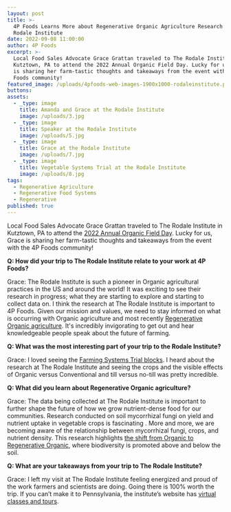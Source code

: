 ```yaml
---
layout: post
title: >-
  4P Foods Learns More about Regenerative Organic Agriculture Research at The
  Rodale Institute
date: 2022-09-08 11:00:00
author: 4P Foods
excerpt: >-
  Local Food Sales Advocate Grace Grattan traveled to The Rodale Institute in
  Kutztown, PA to attend the 2022 Annual Organic Field Day. Lucky for us, Grace
  is sharing her farm-tastic thoughts and takeaways from the event with the 4P
  Foods community!
featured_image: /uploads/4pfoods-web-images-1900x1000-rodaleinstitute.png
buttons:
assets:
  - _type: image
    title: Amanda and Grace at the Rodale Institute
    image: /uploads/3.jpg
  - _type: image
    title: Speaker at the Rodale Institute
    image: /uploads/5.jpg
  - _type: image
    title: Grace at the Rodale Institute
    image: /uploads/7.jpg
  - _type: image
    title: Vegetable Systems Trial at the Rodale Institute
    image: /uploads/8.jpg
tags:
  - Regenerative Agriculture
  - Regenerative Food Systems
  - Regenerative
published: true
---
```

<div class="editable"><p>Local Food Sales Advocate Grace Grattan traveled to The Rodale Institute in Kutztown, PA to attend the <a href="https://rodaleinstitute.org/events/2022-organic-field-day/">2022 Annual Organic Field Day</a>. Lucky for us, Grace is sharing her farm-tastic thoughts and takeaways from the event with the 4P Foods community!</p><p><strong>Q: How did your trip to The Rodale Institute relate to your work at 4P Foods?</strong></p><p>Grace: The Rodale Institute is such a pioneer in Organic agricultural practices in the US and around the world! It was exciting to see their research in progress; what they are starting to explore and starting to collect data on. I think the research at The Rodale Institute is important to 4P Foods. Given our mission and values, we need to stay informed on what is occurring with Organic agriculture and most recently <a href="https://rodaleinstitute.org/why-organic/organic-basics/regenerative-organic-agriculture/">Regenerative Organic agriculture</a>. It's incredibly invigorating to get out and hear knowledgeable people speak about the future of farming.</p><p><strong>Q: What was the most interesting part of your trip to the Rodale Institute?</strong></p><p>Grace: I loved seeing the <a href="https://rodaleinstitute.org/science/">Farming Systems Trial blocks</a>. I heard about the research at The Rodale Institute and seeing the crops and the visible effects of Organic versus Conventional and till versus no-till was pretty incredible.</p><p><strong>Q: What did you learn about Regenerative Organic agriculture?</strong></p><p>Grace: The data being collected at The Rodale Institute is important to further shape the future of how we grow nutrient-dense food for our communities. Research conducted on soil mycorrhizal fungi on yield and nutrient uptake in vegetable crops is fascinating . More and more, we are becoming aware of the relationship between mycorrhizal fungi, crops, and nutrient density. This research highlights <a href="https://rodaleinstitute.org/science/farming-systems-trial/">the shift from Organic to Regenerative Organic</a>, where biodiversity is promoted above and below the soil.</p><p><strong>Q: What are your takeaways from your trip to The Rodale Institute?</strong></p>Grace: I left my visit at The Rodale Institute feeling energized and proud of the work farmers and scientists are doing. Going there is 100% worth the trip. If you can&rsquo;t make it to Pennsylvania, the institute&rsquo;s website has <a href="https://courses.rodaleinstitute.org/">virtual classes and tours</a>.<strong> </strong></div>